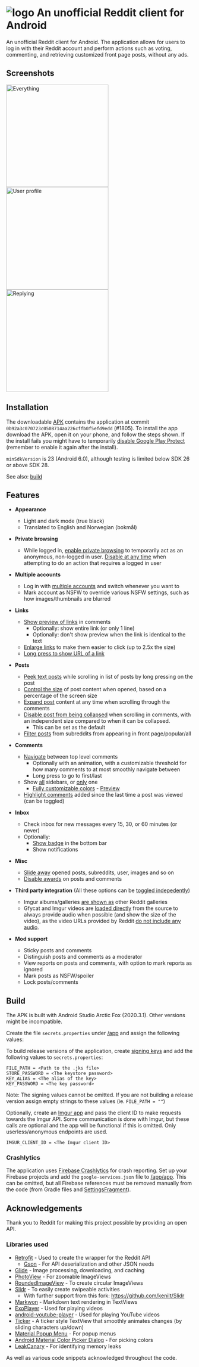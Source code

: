
# ![logo](/images/logo.png) An unofficial Reddit client for Android

An unofficial Reddit client for Android. The application allows for users to log in with their Reddit account and perform actions such as voting, commenting, and retrieving customized front page posts, without any ads.


## Screenshots

<div>
  <img src="/images/everything.gif" alt="Everything" width="275"/>
  <img src="/images/profile.gif" alt="User profile" width="275"/>
  <img src="/images/replying.gif" alt="Replying" width="275"/>
</div>


## Installation

The downloadable [APK](apk/app-release.apk) contains the application at commit `0b92a3c070723c0508714aa226cffb0f5efd9edd` (#1805). To install the app download the APK, open it on your phone, and follow the steps shown. If the install fails you might have to temporarily [disable Google Play Protect](https://support.google.com/googleplay/answer/2812853) (remember to enable it again after the install).

`minSdkVersion` is 23 (Android 6.0), although testing is limited below SDK 26 or above SDK 28.

See also: [build](#build)


## Features
- **Appearance**
  - Light and dark mode (true black)
  - Translated to English and Norwegian (bokmål)

- **Private browsing** 
  - While logged in, [enable private browsing](images/enable-private-browsing.png) to temporarily act as an anonymous, non-logged in user. [Disable at any time](images/disable-private-browsing.png) when attempting to do an action that requires a logged in user

- **Multiple accounts** 
  - Log in with [multiple accounts](images/multiple-accounts.png) and switch whenever you want to
  - Mark account as NSFW to override various NSFW settings, such as how images/thumbnails are blurred

- **Links**
  - [Show preview of links](images/show-link-previews.png) in comments
    - Optionally: show entire link (or only 1 line)
    - Optionally: don't show preview when the link is identical to the text
  - [Enlarge links](images/enlarge-links.png) to make them easier to click (up to 2.5x the size)
  - [Long press to show URL of a link](images/peek-url.png)

- **Posts**
  - [Peek text posts](images/peek-text-posts.gif) while scrolling in list of posts by long pressing on the post
  - [Control the size](images/control-size-of-post.png) of post content when opened, based on a percentage of the screen size
  - [Expand post](images/expand-post-content.gif) content at any time when scrolling through the comments
  - [Disable post from being collapsed](images/disable-post-collapse.gif) when scrolling in comments, with an independent size compared to when it can be collapsed.
    - This can be set as the default
  - [Filter posts](images/filter-posts.png) from subreddits from appearing in front page/popular/all

- **Comments**
  - [Navigate](images/navigate-top-level-comments.gif) between top level comments
    - Optionally with an animation, with a customizable threshold for how many comments to at most smoothly navigate between
    - Long press to go to first/last
  - Show [all](images/sidebars-all.png) sidebars, or [only](images/sidebars-only-one.png) one
    - [Fully customizable colors](images/comment-sidebar-color-dialog.gif) - [Preview](images/comment-sidebar-color-preview.png)
  - [Highlight comments](images/highlight-new-comments.png) added since the last time a post was viewed (can be toggled)

- **Inbox**
  - Check inbox for new messages every 15, 30, or 60 minutes (or never)
  - Optionally:
    - [Show badge](images/show-inbox-badge.gif) in the bottom bar
    - Show notifications

- **Misc**
  - [Slide away](images/slide-away.gif) opened posts, subreddits, user, images and so on
  - [Disable awards](images/show-awards.png) on posts and comments

- **Third party integration** (All these options can be [toggled indepedently](images/settings-load-third-party.png))
  - Imgur albums/galleries [are shown as](images/imgur-album-as-gallery.png) other Reddit galleries
  - Gfycat and Imgur videos are [loaded directly](images/gfycat-imgur-videos.png) from the source to always provide audio when possible (and show the size of the video), as the video URLs
  provided by Reddit [do not include any audio](images/gfycat-imgur-videos-not-loaded-directly.png).

- **Mod support**
  - Sticky posts and comments
  - Distinguish posts and comments as a moderator
  - View reports on posts and comments, with option to mark reports as ignored
  - Mark posts as NSFW/spoiler
  - Lock posts/comments


## Build

The APK is built with Android Studio Arctic Fox (2020.3.1). Other versions might be incompatible.

Create the file `secrets.properties` under [/app](app) and assign the following values:

To build release versions of the application, create [signing keys](https://developer.android.com/studio/publish/app-signing#sign-apk) and add the following values to `secrets.properties`:
```
FILE_PATH = <Path to the .jks file>
STORE_PASSWORD = <The keystore password>
KEY_ALIAS = <The alias of the key>
KEY_PASSWORD = <The key password>
```

Note: The signing values cannot be omitted. If you are not building a release version assign empty strings to these values (ie. `FILE_PATH = ""`)


Optionally, create an [Imgur app](https://api.imgur.com/oauth2/addclient) and pass the client ID to make requests towards the Imgur API. Some communication is done with Imgur, but these calls are optional and the app will be functional if this is omitted. Only userless/anonymous endpoints are used.
```
IMGUR_CLIENT_ID = <The Imgur client ID>
```

### Crashlytics

The application uses [Firebase Crashlytics](https://firebase.google.com/docs/crashlytics/get-started?platform=android) for crash reporting. Set up your Firebase projects and add the `google-services.json` file to [/app/app](/app/app). This can be omitted, but all Firebase references must be removed manually from the code (from Gradle files and [SettingsFragment](/app/app/src/main/java/com/example/hakonsreader/fragments/SettingsFragment.kt)).


## Acknowledgements

Thank you to Reddit for making this project possible by providing an open API.


### Libraries used

* [Retrofit](https://github.com/square/retrofit) - Used to create the wrapper for the Reddit API
  * [Gson](https://github.com/google/gson) - For API deserialization and other JSON needs
* [Glide](https://github.com/bumptech/glide) - Image processing, downloading, and caching
* [PhotoView](https://github.com/chrisbanes/PhotoView) - For zoomable ImageViews
* [RoundedImageView](https://github.com/vinc3m1/RoundedImageView) - To create circular ImageViews
* [Slidr](https://github.com/r0adkll/Slidr) - To easily create swipeable activities
  * With further support from this fork: https://github.com/kenilt/Slidr
* [Markwon](https://github.com/noties/Markwon) - Markdown text rendering in TextViews
* [ExoPlayer](https://github.com/google/ExoPlayer) - Used for playing videos
* [android-youtube-player](https://github.com/PierfrancescoSoffritti/android-youtube-player) - Used for playing YouTube videos
* [Ticker](https://github.com/robinhood/ticker) - A ticker style TextView that smoothly animates changes (by sliding characters up/down)
* [Material Popup Menu](https://github.com/zawadz88/MaterialPopupMenu) - For popup menus
* [Android Material Color Picker Dialog](https://github.com/Pes8/android-material-color-picker-dialog) - For picking colors
* [LeakCanary](https://github.com/square/leakcanary) - For identifying memory leaks

As well as various code snippets acknowledged throughout the code.